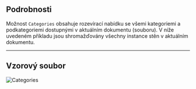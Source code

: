## Podrobnosti
Možnost `Categories` obsahuje rozevírací nabídku se všemi kategoriemi a podkategoriemi dostupnými v aktuálním dokumentu (souboru). V níže uvedeném příkladu jsou shromažďovány všechny instance stěn v aktuálním dokumentu.
___
## Vzorový soubor

![Categories](./DSRevitNodesUI.Categories_img.jpg)
